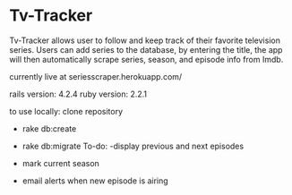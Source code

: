 # Tv-Tracker

Tv-Tracker allows user to follow and keep track of their favorite television series. Users can add series to the database, by entering the title, the app will then automatically scrape series, season, and episode info from Imdb.

currently live at seriesscraper.herokuapp.com/

rails version: 4.2.4 ruby version: 2.2.1

to use locally: clone repository

- rake db:create
- rake db:migrate
To-do: -display previous and next episodes

- mark current season
- email alerts when new episode is airing